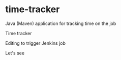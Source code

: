 # time-tracker
Java (Maven) application for tracking time on the job

Time tracker

Editing to trigger Jenkins job

Let's see
